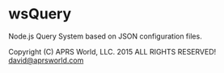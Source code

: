 # wsQuery

Node.js Query System based on JSON configuration files.

Copyright (C) APRS World, LLC. 2015
ALL RIGHTS RESERVED!
david@aprsworld.com
